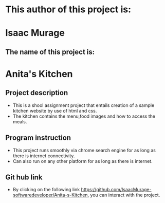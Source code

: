 # This author of this project is:
# Isaac Murage
## The name of this project is:
# Anita's Kitchen
## Project description

* This is a shool assignment project that entails creation of a sample kitchen website by use of html and css.
* The kitchen contains the menu,food images and how to access the meals.
## Program instruction
* This project runs smoothly via chrome search engine for as long as there is internet connectivity.
* Can also run on any other platform for as long as there is internet.
## Git hub link
* By clicking on the following link https://github.com/IsaacMurage-softwaredeveloper/Anita-s-Kitchen, you can interact with the project.


